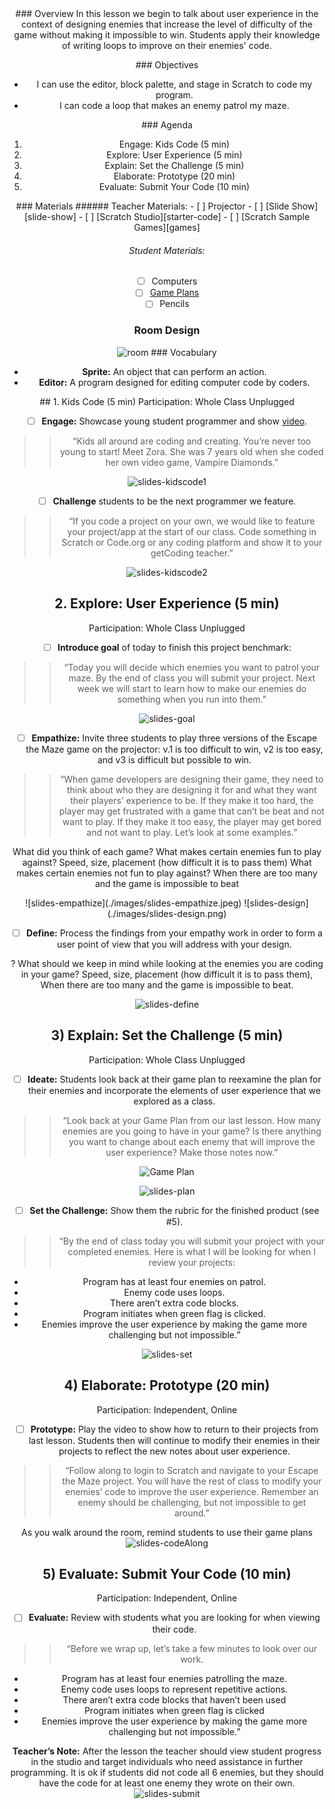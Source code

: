 <header class='header' title='Strategic Enemies' subtitle='Lesson 12'/>

<notable>
<iconp src='/icons/activity.png'>### Overview</iconp>
In this lesson we begin to talk about user experience in the context of designing enemies that increase the level of difficulty of the game without making it impossible to win. Students apply their knowledge of writing loops to improve on their enemies' code.

<iconp src='/icons/objectives.png'>### Objectives</iconp>
- I can use the editor, block palette, and stage in Scratch to code my program.
- I can code a loop that makes an enemy patrol my maze.

<iconp src='/icons/agenda.png'>### Agenda</iconp>
1. Engage: Kids Code (5 min)
1. Explore: User Experience (5 min)
1. Explain: Set the Challenge (5 min)
1. Elaborate: Prototype (20 min)
1. Evaluate: Submit Your Code (10 min)


<note>
<iconp src='/icons/materials.png'>### Materials</iconp>
###### Teacher Materials:
- [ ] Projector
- [ ] [Slide Show][slide-show]
- [ ] [Scratch Studio][starter-code]
- [ ] [Scratch Sample Games][games]

###### Student Materials:
- [ ] Computers
- [ ] [Game Plans][plan]
- [ ] Pencils

</note>

### Room Design
![room](/images/layout-online.png)
<note>
<iconp src='/icons/vocab.png'>### Vocabulary</iconp>

- **Sprite:** An object that can perform an action.
- **Editor:** A program designed for editing computer code by coders.

</note>

<pagebreak/>
## 1. Kids Code (5 min)
Participation: Whole Class Unplugged

- [ ] **Engage:** Showcase young student programmer and show [video][video].

> > “Kids all around are coding and creating. You’re never too young to start! Meet Zora. She was 7 years old when she coded her own video game, Vampire Diamonds.”

<note>![slides-kidscode1](./images/slides-kidscode1.jpeg)</note>

- [ ] **Challenge** students to be the next programmer we feature.

> > “If you code a project on your own, we would like to feature your project/app at the start of our class. Code something in Scratch or Code.org or any coding platform and show it to your getCoding teacher.”

<note>![slides-kidscode2](./images/slides-kidscode2.jpeg)</note>

## 2. Explore: User Experience (5 min)
Participation: Whole Class Unplugged

- [ ] **Introduce goal** of today to finish this project benchmark:

> > “Today you will decide which enemies you want to patrol your maze. By the end of class you will submit your project. Next week we will start to learn how to make our enemies do something when you run into them.”

<note> ![slides-goal](./images/slides-goal.png) </note>

- [ ] **Empathize:** Invite three students to play three versions of the Escape the Maze game on the projector: v.1 is too difficult to win, v2 is too easy, and v3 is difficult but possible to win.

> > “When game developers are designing their game, they need to think about who they are designing it for and what they want their players’ experience to be.  If they make it too hard, the player may get frustrated with a game that can’t be beat and not want to play. If they make it too easy, the player may get bored and not want to play. Let’s look at some examples.”

<iconp type='question'>What did you think of each game?</iconp>
<iconp type='question'>What makes certain enemies fun to play against?</iconp>
<iconp type='answer'>Speed, size, placement (how difficult it is to pass them)</iconp>
<iconp type='question'>What makes certain enemies not fun to play against?</iconp>
<iconp type='answer'>When there are too many and the game is impossible to beat</iconp>

<note>
![slides-empathize](./images/slides-empathize.jpeg)
![slides-design](./images/slides-design.png)</note>


- [ ] **Define:** Process the findings from your empathy work in order to form a user point of view that you will address with your design.

<iconp type='question'> ? What should we keep in mind while looking at the enemies you are coding in your game?</iconp>
<iconp type='answer'>Speed, size, placement (how difficult it is to pass them), When there are too many and the game is impossible to beat.</iconp>

<note>![slides-define](./images/slides-define.jpeg)</note>

## 3) Explain: Set the Challenge (5 min)
Participation: Whole Class Unplugged

- [ ] **Ideate:** Students look back at their game plan to reexamine the plan for their enemies and incorporate the elements of user experience that we explored as a class.

> > “Look back at your Game Plan from our last lesson. How many enemies are you going to have in your game? Is there anything you want to change about each enemy that will improve the user experience? Make those notes now.”

![Game Plan](./images/plan.jpeg)

<note>![slides-plan](./images/slides-plan.png)</note>

- [ ] **Set the Challenge:** Show them the rubric for the finished product (see #5).

> > “By the end of class today you will submit your project with your completed enemies. Here is what I will be looking for when I review your projects:
- Program has at least four enemies on patrol.
- Enemy code uses loops.
- There aren’t extra code blocks.
- Program initiates when green flag is clicked.
- Enemies improve the user experience by making the game more challenging but not impossible.”

<note>![slides-set](./images/slides-set.png)</note>

## 4) Elaborate: Prototype (20 min)
Participation: Independent, Online

- [ ] **Prototype:** Play the video to show how to return to their projects from last lesson. Students then will continue to modify their enemies in their projects to reflect the new notes about user experience.

> > “Follow along to login to Scratch and navigate to your Escape the Maze project. You will have the rest of class to modify your enemies’ code to improve the user experience. Remember an enemy should be challenging, but not impossible to get around.”

<note type="tip">As you walk around the room, remind students to use their game plans
![slides-codeAlong](./images/slides-CodeAlong.png)
</note>

## 5) Evaluate: Submit Your Code (10 min)
Participation: Independent, Online

- [ ] **Evaluate:** Review with students what you are looking for when viewing their code.

> > “Before we wrap up, let’s take a few minutes to look over our work.
- Program has at least four enemies patrolling the maze.
- Enemy code uses loops to represent repetitive actions.
- There aren’t extra code blocks that haven’t been used
- Program initiates when green flag is clicked
- Enemies improve the user experience by making the game more challenging but not impossible.”

<note>**Teacher’s Note:** After the lesson the teacher should view student progress in the studio and target individuals who need assistance in further programming. It is ok if students did not code all 6 enemies, but they should have the code for at least one enemy they wrote on their own.
![slides-submit](./images/slides-submit.png)</note>

</notable>

[slide-show]: https://docs.google.com/presentation/d/12rTQypYg6Uu9IdH9xTiW805XbIbeQ7gQvjcurvdlksE/edit?usp=sharing
[starter-code]: https://scratch.mit.edu/projects/140446409/#
[games]: https://scratch.mit.edu/studios/3714046/
[handout]: https://docs.google.com/document/d/1zRRcYYC3x9WjOi9JlQ2XyDq4CGB8bBCkixxZyBd-EiY/edit?usp=sharing
[video]: https://drive.google.com/file/d/0B2wBzr9vcXjPdEppeUN2aV9KbFk/view
[plan]: https://drive.google.com/file/d/0B2wBzr9vcXjPN3hPQmItMndvQ1k/view
